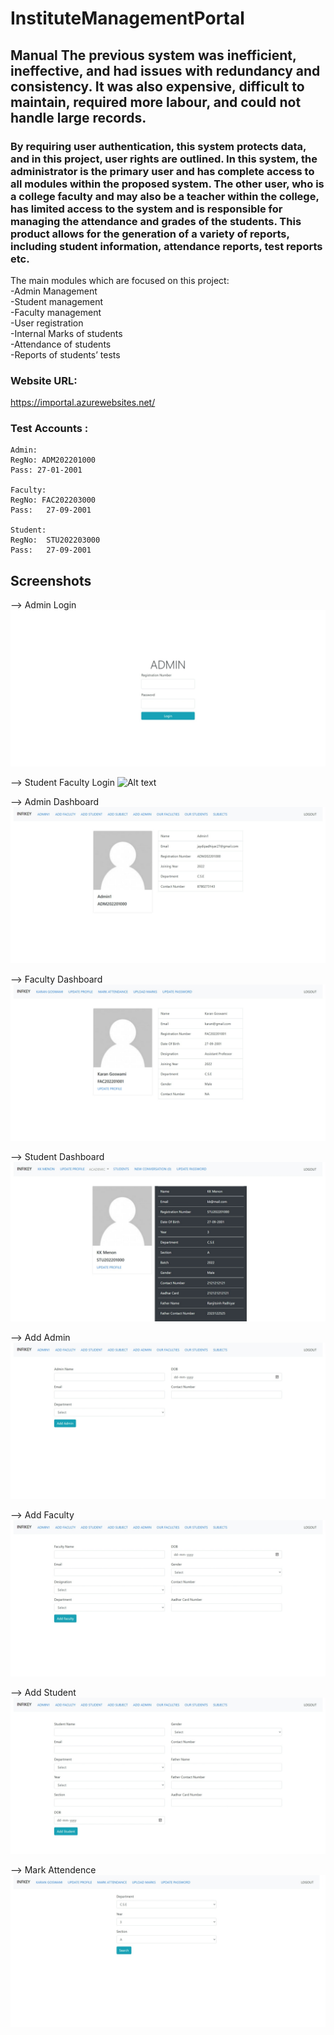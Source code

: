 # InstituteManagementPortal

## Manual The previous system was inefficient, ineffective, and had issues with redundancy and consistency. It was also expensive, difficult to maintain, required more labour, and could not handle large records.

### By requiring user authentication, this system protects data, and in this project, user rights are outlined. In this system, the administrator is the primary user and has complete access to all modules within the proposed system. The other user, who is a college faculty and may also be a teacher within the college, has limited access to the system and is responsible for managing the attendance and grades of the students. This product allows for the generation of a variety of reports, including student information, attendance reports, test reports etc.

The main modules which are focused on this project: \
-Admin Management \
-Student management \
-Faculty management \
-User registration \
-Internal Marks of students \
-Attendance of students \
-Reports of students’ tests 

### Website URL:
https://importal.azurewebsites.net/

### Test Accounts :
	Admin:
	RegNo: ADM202201000
	Pass: 27-01-2001
	
	Faculty:
	RegNo: FAC202203000 
	Pass:	27-09-2001
	
	Student:
	RegNo:	STU202203000
	Pass:	27-09-2001

## Screenshots

--> Admin Login
![Alt text](https://github.com/Infikey-Technologies-Internship/InstituteManagementPortal/blob/master/screenshots/AdminLogin.jpeg)

--> Student Faculty Login
![Alt text](https://github.com/Infikey-Technologies-Internship/InstituteManagementPortal/blob/master/screenshots/Student_Faculty_Login.jpeg)

--> Admin Dashboard
![Alt text](https://github.com/Infikey-Technologies-Internship/InstituteManagementPortal/blob/master/screenshots/AdminDashboard.jpeg)

--> Faculty Dashboard
![Alt text](https://github.com/Infikey-Technologies-Internship/InstituteManagementPortal/blob/master/screenshots/FacultyDashboard.jpeg)

--> Student Dashboard
![Alt text](https://github.com/Infikey-Technologies-Internship/InstituteManagementPortal/blob/master/screenshots/StudentDashboard.jpeg)

--> Add Admin
![Alt text](https://github.com/Infikey-Technologies-Internship/InstituteManagementPortal/blob/master/screenshots/AddAdmin.jpeg)

--> Add Faculty
![Alt text](https://github.com/Infikey-Technologies-Internship/InstituteManagementPortal/blob/master/screenshots/AddFaculty.jpeg)

--> Add Student
![Alt text](https://github.com/Infikey-Technologies-Internship/InstituteManagementPortal/blob/master/screenshots/AddStudent.jpeg)

--> Mark Attendence
![Alt text](https://github.com/Infikey-Technologies-Internship/InstituteManagementPortal/blob/master/screenshots/MarkAttendence.jpeg)

